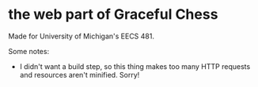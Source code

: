 the web part of Graceful Chess
==============================

Made for University of Michigan's EECS 481.

Some notes:

- I didn't want a build step, so this thing makes too many HTTP requests and resources aren't minified. Sorry!
